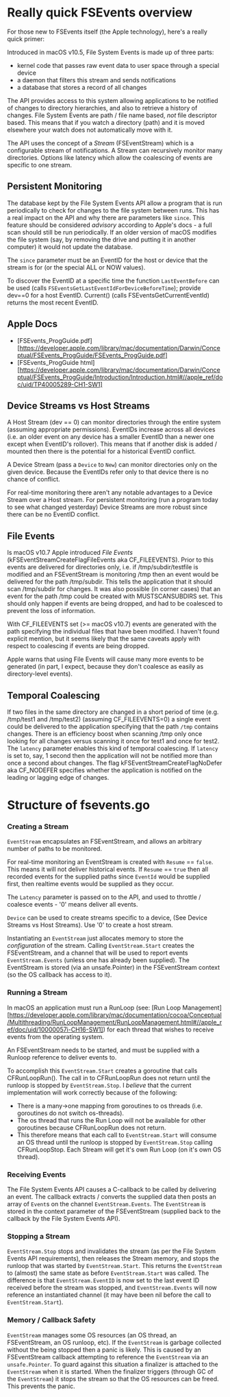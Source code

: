 # Really quick FSEvents overview

For those new to FSEvents itself (the Apple technology), here's a really quick primer:

Introduced in macOS v10.5, File System Events is made up of three parts:

* kernel code that passes raw event data to user space through a special device
* a daemon that filters this stream and sends notifications
* a database that stores a record of all changes

The API provides access to this system allowing applications to be notified of changes to directory hierarchies, and also to retrieve a history of changes. File System Events are path / file name based, *not* file descriptor based. This means that if you watch a directory (path) and it is moved elsewhere your watch does not automatically move with it.

The API uses the concept of a *Stream* (FSEventStream) which is a configurable stream of notifications. A Stream can recursively monitor many directories. Options like latency which allow the coalescing of events are specific to one stream.

## Persistent Monitoring

The database kept by the File System Events API allow a program that is run periodically to check for changes to the file system between runs. This has a real impact on the API and why there are parameters like `since`. This feature should be considered *advisory* according to Apple's docs - a full scan should still be run periodically. If an older version of macOS modifies the file system (say, by removing the drive and putting it in another computer) it would not update the database.

The `since` parameter must be an EventID for the host or device that the stream is for (or the special ALL or NOW values).

To discover the EventID at a specific time the function `LastEventBefore` can be used (calls `FSEventsGetLastEventIdForDeviceBeforeTime`); provide dev==0 for a host EventID. Current() (calls FSEventsGetCurrentEventId) returns the most recent EventID.

## Apple Docs

* [FSEvents_ProgGuide.pdf][https://developer.apple.com/library/mac/documentation/Darwin/Conceptual/FSEvents_ProgGuide/FSEvents_ProgGuide.pdf]
* [FSEvents_ProgGuide html][https://developer.apple.com/library/mac/documentation/Darwin/Conceptual/FSEvents_ProgGuide/Introduction/Introduction.html#//apple_ref/doc/uid/TP40005289-CH1-SW1]

## Device Streams vs Host Streams

A Host Stream (dev == 0) can monitor directories through the entire system (assuming appropriate permissions). EventIDs increase across all devices (i.e. an older event on any device has a smaller EventID than a newer one except when EventID's rollover). This means that if another disk is added / mounted then there is the potential for a historical EventID conflict.

A Device Stream (pass a `Device` to `New`) can monitor directories only on the given device. Because the EventIDs refer only to that device there is no chance of conflict.

For real-time monitoring there aren't any notable advantages to a Device Stream over a Host stream. For persistent monitoring (run a program today to see what changed yesterday) Device Streams are more robust since there can be no EventID conflict.

## File Events

Is macOS v10.7 Apple introduced *File Events* (kFSEventStreamCreateFlagFileEvents aka CF_FILEEVENTS). Prior to this events are delivered for directories only, i.e. if /tmp/subdir/testfile is modified and an FSEventStream is monitoring /tmp then an event would be delivered for the path /tmp/subdir. This tells the application that it should scan /tmp/subdir for changes. It was also possible (in corner cases) that an event for the path /tmp could be created with MUSTSCANSUBDIRS set. This should only happen if events are being dropped, and had to be coalesced to prevent the loss of information.

With CF_FILEEVENTS set (>= macOS v10.7) events are generated with the path specifying the individual files that have been modified. I haven't found explicit mention, but it seems likely that the same caveats apply with respect to coalescing if events are being dropped.

Apple warns that using File Events will cause many more events to be generated (in part, I expect, because they don't coalesce as easily as directory-level events).

## Temporal Coalescing

If two files in the same directory are changed in a short period of time (e.g. /tmp/test1 and /tmp/test2) (assuming CF_FILEEVENTS=0) a single event could be delivered to the application specifying that the path `/tmp` contains changes. There is an efficiency boost when scanning /tmp only once looking for all changes versus scanning it once for test1 and once for test2. The `latency` parameter enables this kind of temporal coalescing. If `latency` is set to, say, 1 second then the application will not be notified more than once a second about changes. The flag kFSEventStreamCreateFlagNoDefer aka CF_NODEFER specifies whether the application is notified on the leading or lagging edge of changes.

# Structure of fsevents.go

### Creating a Stream

`EventStream` encapsulates an FSEventStream, and allows an arbitrary number of paths to be monitored.

For real-time monitoring an EventStream is created with `Resume` == `false`. This means it will not deliver historical events. If `Resume` == `true` then all recorded events for the supplied paths since `EventId` would be supplied first, then realtime events would be supplied as they occur.

The `Latency` parameter is passed on to the API, and used to throttle / coalesce events - '0' means deliver all events.

`Device` can be used to create streams specific to a device, (See Device Streams vs Host Streams). Use '0' to create a host stream.

Instantiating an `EventStream` just allocates memory to store the *configuration* of the stream. Calling `EventStream.Start` creates the FSEventStream, and a channel that will be used to report events `EventStream.Events` (unless one has already been supplied). The EventStream is stored (via an unsafe.Pointer) in the FSEventStream context (so the OS callback has access to it).

### Running a Stream

In macOS an application must run a RunLoop (see: [Run Loop Management][https://developer.apple.com/library/mac/documentation/cocoa/Conceptual/Multithreading/RunLoopManagement/RunLoopManagement.html#//apple_ref/doc/uid/10000057i-CH16-SW1]) for each thread that wishes to receive events from the operating system.

An FSEventStream needs to be started, and must be supplied with a Runloop reference to deliver events to.

To accomplish this `EventStream.Start` creates a goroutine that calls CFRunLoopRun(). The call in to CFRunLoopRun does not return until the runloop is stopped by `EventStream.Stop`. I _believe_ that the current implementation will work correctly because of the following:

* There is a many->one mapping from goroutines to os threads (i.e. goroutines do not switch os-threads).
* The os thread that runs the Run Loop will not be available for other goroutines because CFRunLoopRun does not return.
* This therefore means that each call to `EventStream.Start` will consume an OS thread until the runloop is stopped by `EventStream.Stop` calling CFRunLoopStop. Each Stream will get it's own Run Loop (on it's own OS thread).

### Receiving Events

The File System Events API causes a C-callback to be called by delivering an event. The callback extracts / converts the supplied data then posts an array of `Event`s on the channel `EventStream.Events`. The `EventStream` is stored in the context parameter of the FSEventStream (supplied back to the callback by the File System Events API).

### Stopping a Stream

`EventStream.Stop` stops and invalidates the stream (as per the File System Events API requirements), then releases the Stream memory, and stops the runloop that was started by `EventStream.Start`. This returns the `EventStream` to (almost) the same state as before `EventStream.Start` was called. The difference is that `EventStream.EventID` is now set to the last event ID received before the stream was stopped, and `EventStream.Events` will now reference an instantiated channel (it may have been nil before the call to `EventStream.Start`).

### Memory / Callback Safety

`EventStream` manages some OS resources (an OS thread, an FSEventStream, an OS runloop, etc). If the `EventStream` is garbage collected without the being stopped then a panic is likely. This is caused by an FSEventStream callback attempting to reference the `EventStream` via an `unsafe.Pointer`. To guard against this situation a finalizer is attached to the `EventStream` when it is started. When the finalizer triggers (through GC of the `EventStream`) it stops the stream so that the OS resources can be freed. This prevents the panic.
